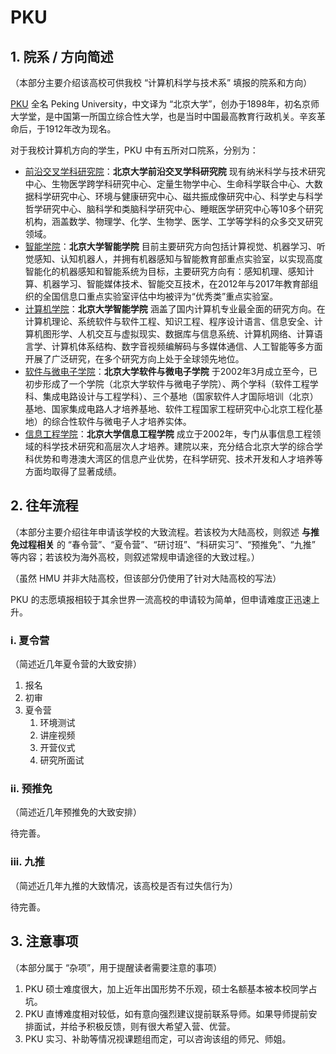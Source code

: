 # PKU

## 1. 院系 / 方向简述

（本部分主要介绍该高校可供我校 “计算机科学与技术系” 填报的院系和方向）

[PKU](https://www.pku.edu.cn/) 全名 Peking University，中文译为 “北京大学”，创办于1898年，初名京师大学堂，是中国第一所国立综合性大学，也是当时中国最高教育行政机关。辛亥革命后，于1912年改为现名。

对于我校计算机方向的学生，PKU 中有五所对口院系，分别为：

* [前沿交叉学科研究院](http://www.aais.pku.edu.cn/)：**北京大学前沿交叉学科研究院** 现有纳米科学与技术研究中心、生物医学跨学科研究中心、定量生物学中心、生命科学联合中心、大数据科学研究中心、环境与健康研究中心、磁共振成像研究中心、科学史与科学哲学研究中心、脑科学和类脑科学研究中心、睡眠医学研究中心等10多个研究机构，涵盖数学、物理学、化学、生物学、医学、工学等学科的众多交叉研究领域。
* [智能学院](https://www.cis.pku.edu.cn/index.htm)：**北京大学智能学院** 目前主要研究方向包括计算视觉、机器学习、听觉感知、认知机器人，并拥有机器感知与智能教育部重点实验室，以实现高度智能化的机器感知和智能系统为目标，主要研究方向有：感知机理、感知计算、机器学习、智能媒体技术、智能交互技术，在2012年与2017年教育部组织的全国信息口重点实验室评估中均被评为“优秀类”重点实验室。
* [计算机学院](https://cs.pku.edu.cn/index.htm)：**北京大学智能学院** 涵盖了国内计算机专业最全面的研究方向。在计算机理论、系统软件与软件工程、知识工程、程序设计语言、信息安全、计算机图形学、人机交互与虚拟现实、数据库与信息系统、计算机网络、计算语言学、计算机体系结构、数字音视频编解码与多媒体通信、人工智能等多方面开展了广泛研究，在多个研究方向上处于全球领先地位。
* [软件与微电子学院](http://www.ss.pku.edu.cn/)：**北京大学软件与微电子学院** 于2002年3月成立至今，已初步形成了一个学院（北京大学软件与微电子学院）、两个学科（软件工程学科、集成电路设计与工程学科）、三个基地（国家软件人才国际培训（北京）基地、国家集成电路人才培养基地、软件工程国家工程研究中心北京工程化基地）的综合性软件与微电子人才培养实体。
* [信息工程学院](https://www.ece.pku.edu.cn/index.htm)：**北京大学信息工程学院** 成立于2002年，专门从事信息工程领域的科学技术研究和高层次人才培养。建院以来，充分结合北京大学的综合学科优势和粤港澳大湾区的信息产业优势，在科学研究、技术开发和人才培养等方面均取得了显著成绩。

## 2. 往年流程

（本部分主要介绍往年申请该学校的大致流程。若该校为大陆高校，则叙述 **与推免过程相关** 的 “春令营”、“夏令营”、“研讨班”、“科研实习”、“预推免”、“九推” 等内容；若该校为海外高校，则叙述常规申请途径的大致过程。）

（虽然 HMU 并非大陆高校，但该部分仍使用了针对大陆高校的写法）

PKU 的志愿填报相较于其余世界一流高校的申请较为简单，但申请难度正迅速上升。

### i. 夏令营

（简述近几年夏令营的大致安排）

1. 报名
2. 初审
3. 夏令营
   1. 环境测试
   2. 讲座视频
   3. 开营仪式
   4. 研究所面试

### ii. 预推免

（简述近几年预推免的大致安排）

待完善。

### iii. 九推

（简述近几年九推的大致情况，该高校是否有过失信行为）

待完善。

## 3. 注意事项

（本部分属于 “杂项”，用于提醒读者需要注意的事项）

1. PKU 硕士难度很大，加上近年出国形势不乐观，硕士名额基本被本校同学占坑。
2. PKU 直博难度相对较低，如有意向强烈建议提前联系导师。如果导师提前安排面试，并给予积极反馈，则有很大希望入营、优营。
3. PKU 实习、补助等情况视课题组而定，可以咨询该组的师兄、师姐。
